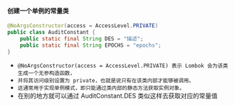 #### 创建一个单例的常量类
```java
@NoArgsConstructor(access = AccessLevel.PRIVATE)
public class AuditConstant {
    public static final String DES = "描述";
    public static final String EPOCHS = "epochs";
} 
```
* `@NoArgsConstructor(access = AccessLevel.PRIVATE) 表示 Lombok 会为该类生成一个无参构造函数，`
* `并将其访问级别设置为 private，也就是说只有在该类内部才能够被调用。`
* `这通常用于实现单例模式，即只能通过类内部的静态方法获取实例对象。`
* 在别的地方就可以通过 AuditConstant.DES 类似这样去获取对应的常量值






